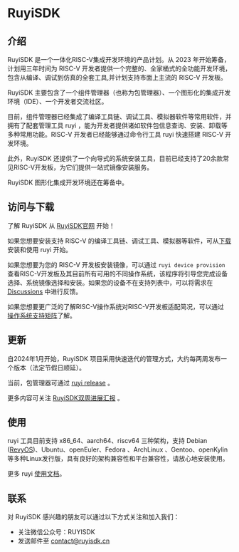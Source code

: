 # RuyiSDK

## 介绍

RuyiSDK 是一个一体化RISC-V集成开发环境的产品计划。从 2023 年开始筹备，计划用三年时间为 RISC-V 开发者提供一个完整的、全家桶式的全功能开发环境，包含从编译、调试到仿真的全套工具,并计划支持市面上主流的 RISC-V 开发板。

RuyiSDK 主要包含了一个组件管理器（也称为包管理器）、一个图形化的集成开发环境（IDE）、一个开发者交流社区。

目前，组件管理器已经集成了编译工具链、调试工具、模拟器软件等常用软件，并拥有了配套管理工具 ruyi ，能为开发者提供诸如软件包信息查询、安装、卸载等多种常用功能。RISC-V 开发者已经能够通过命令行工具 ruyi 快速搭建 RISC-V 开发环境。

此外，RuyiSDK 还提供了一个向导式的系统安装工具，目前已经支持了20余款常见RISC-V开发板，为它们提供一站式镜像安装服务。

RuyiSDK 图形化集成开发环境还在筹备中。

## 访问与下载

了解 RuyiSDK 从 [RuyiSDK官网](https://ruyisdk.org/) 开始！

如果您想要安装支持 RISC-V 的编译工具链、调试工具、模拟器等软件，可从[下载](https://ruyisdk.org/download/) 安装和使用 ruyi 开始。

如果您想要为您的 RISC-V 开发板安装镜像，可以通过 `ruyi device provision` 查看RISC-V开发板及其目前所有可用的不同操作系统，该程序将引导您完成设备选择、系统镜像选择和安装。如果您的设备不在支持列表中，可以将需求在 [Discussions](https://github.com/ruyisdk/ruyisdk-website/discussions) 中进行反馈。

如果您想要更广泛的了解RISC-V操作系统对RISC-V开发板适配简况，可以通过 [操作系统支持矩阵](https://github.com/ruyisdk/support-matrix/)了解。

## 更新

自2024年1月开始，RuyiSDK 项目采用快速迭代的管理方式，大约每两周发布一个版本（法定节假日顺延）。

当前，包管理器可通过 [ruyi release](https://github.com/ruyisdk/ruyi/releases) 。

更多内容可关注 [RuyiSDK双周进展汇报](https://github.com/ruyisdk/wechat-articles) 。

## 使用

ruyi 工具目前支持 x86_64、aarch64、riscv64 三种架构，支持 Debian ([RevyOS](https://github.com/revyos))、Ubuntu、openEuler、Fedora 、ArchLinux 、Gentoo、openKylin 等多种Linux发行版，具有良好的架构兼容性和平台兼容性，请放心地安装使用。

更多 ruyi [使用文档](https://ruyisdk.github.io/docs/zh/ruyi/)。


## 联系

对 RuyiSDK 感兴趣的朋友可以通过以下方式关注和加入我们：

- 关注微信公众号：RUYISDK
- 发送邮件至 [contact@ruyisdk.cn](mailto:contact@ruyisdk.cn)
